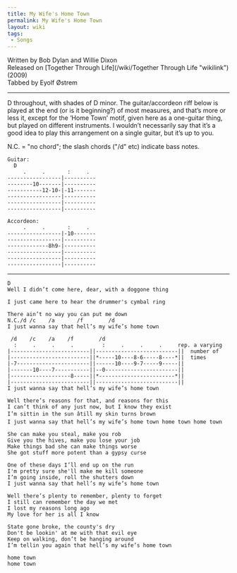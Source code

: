 ```yaml
---
title: My Wife's Home Town
permalink: My Wife's Home Town
layout: wiki
tags:
 - Songs
---
```


Written by Bob Dylan and Willie Dixon  
Released on [Together Through Life](/wiki/Together Through Life "wikilink")
(2009)  
Tabbed by Eyolf Østrem

* * * * *

D throughout, with shades of D minor. The guitar/accordeon riff below is
played at the end (or is it beginning?) of most measures, and that’s
more or less it, except for the ‘Home Town’ motif, given here as a
one-guitar thing, but played on different instruments. I wouldn’t
necessarily say that it’s a good idea to play this arrangement on a
single guitar, but it’s up to you.

N.C. = "no chord"; the slash chords ("/d" etc) indicate bass notes.

    Guitar:
      D
         .     .       :     .
    -----------------|----------
    --------10-------|----------
    -----------12-10-|-11-------
    -----------------|----------
    -----------------|----------
    -----------------|----------

    Accordeon:
         .     .       :     .
    -----------------|-10-------
    -----------------|----------
    -------------8h9-|----------
    -----------------|----------
    -----------------|----------
    -----------------|----------

* * * * *

    D
    Well I didn’t come here, dear, with a doggone thing

    I just came here to hear the drummer's cymbal ring

    There ain’t no way you can put me down
    N.C./d /c    /a       /f        /d
    I just wanna say that hell’s my wife’s home town

     /d    /c    /a    /f        /d
      :     .     .     .         :     .     .     .     rep. a varying
    |-------------------------||--------------------------||  number of
    |-------------------------||*-----10----8-6-----8----*||  times
    |-7-----------------------||------10----9-7-----9-----||
    |-------10----7-----------||--0-----------------------||
    |-------------------8-----||*------------------------*||
    |-------------------------||--------------------------||
    I just wanna say that hell’s my wife’s home town

    Well there’s reasons for that, and reasons for this
    I can’t think of any just now, but I know they exist
    I’m sittin in the sun âtill my skin turns brown
    I just wanna say that hell’s my wife’s home town home town home town

    She can make you steal, make you rob
    Give you the hives, make you lose your job
    Make things bad she can make things worse
    She got stuff more potent than a gypsy curse

    One of these days I’ll end up on the run
    I'm pretty sure she'll make me kill someone
    I’m going inside, roll the shutters down
    I just wanna say that hell’s my wife’s home town

    Well there’s plenty to remember, plenty to forget
    I still can remember the day we met
    I lost my reasons long ago
    My love for her is all I know

    State gone broke, the county's dry
    Don't be lookin' at me with that evil eye
    Keep on walking, don’t be hanging around
    I’m tellin you again that hell’s my wife’s home town

    home town
    home town
